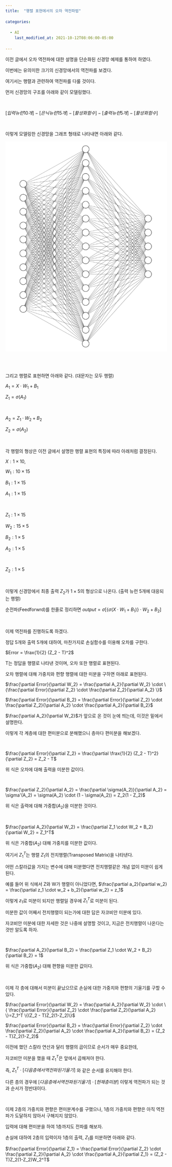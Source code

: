 ```yaml
---
title:  "행렬 표현에서의 오차 역전파법"

categories:

  - AI
    last_modified_at: 2021-10-12T08:06:00-05:00

---
```






이전 글에서 오차 역전파에 대한 설명을 단순화된 신경망 예제를 통하여 하였다.

이번에는 유의미한 크기의 신경망에서의 역전파를 보겠다.

여기서는 행렬과 관련하여 역전파를 다룰 것이다.

먼저 신경망의 구조를 아래와 같이 모델링했다.

<br/>

$[입력 뉴런 10개] \; - \; [은닉 뉴런 15개] \; - \; [활성화함수] \; - \; [출력 뉴런 5개] \; -  \; [활성화함수]$

<br/>

이렇게 모델링한 신경망을 그래프 형태로 나타내면 아래와 같다.

![](/assets/image/10-15-5-nn.png)

<br/>

<br/>

그리고 행렬로 표현하면 아래와 같다. (대문자는 모두 행렬)

$A_1 = X \cdot W_1 + B_1$

$Z_1 = \sigma(A_1)$

<br/>

$A_2 = Z_1 \cdot W_2 + B_2$

$Z_2 = \sigma(A_2)$

<br/>

각 행렬의 형상은 이전 글에서 설명한 행렬 표현의 특징에 따라 아래처럼 결정된다.

$X: 1 \times 10,$

$W_1: 10 \times 15$

$B_1: 1 \times 15$

$A_1: 1 \times 15$

<br/>

$Z_1: 1 \times 15$

$W_2: 15 \times 5$

$B_2: 1 \times 5$

$A_2: 1 \times 5$

<br/>

$Z_2: 1 \times 5$

<br/>

이렇게 신경망에서 최종 출력 $Z_2$가 $1 \times 5$의 형상으로 나온다. (출력 뉴런 5개에 대응되는 행렬)

순전파(Feedforwrd)를 한줄로 정리하면 $output = \sigma[\{\sigma(X \cdot W_1 + B_1) \} \cdot W_2 + B_2]$

<br/>

이제 역전파를 진행하도록 하겠다.

정답 5개와 출력 5개에 대하여, 마찬가지로 손실함수를 이용해 오차를 구한다.

$Error = \frax{1}{2} (Z_2 - T)^2$

T는 정답을 행렬로 나타낸 것이며, 오차 또한 행렬로 표현된다.

오차 행렬에 대해 가중치와 편향 행렬에 대한 미분을 구하면 아래로 표현된다.

$\frac{\partial Error}{\partial W_2} = \frac{\partial A_2}{\partial W_2} \cdot \{\frac{\partial Error}{\partial Z_2}  \cdot \frac{\partial Z_2}{\partial A_2} \}$

$\frac{\partial Error}{\partial B_2} = \frac{\partial Error}{\partial Z_2}  \cdot \frac{\partial Z_2}{\partial A_2} \cdot \frac{\partial A_2}{\partial B_2}$

$\frac{\partial A_2}{\partial W_2}$가 앞으로 온 것이 눈에 띄는데, 이것은 밑에서 설명한다.

이렇게 각 계층에 대한 편미분으로 분해했으니 층마다 편미분을 해보겠다.

<br/>

$\frac{\partial Error}{\partial Z_2} = \frac{\partial \frax{1}{2} (Z_2 - T)^2}{\partial Z_2} = Z_2 - T$

위 식은 오차에 대해 출력을 미분한 값이다.

<br/>

$\frac{\partial Z_2}{\partial A_2} = \frac{\partial \sigma(A_2)}{\partial A_2} = \sigma'(A_2) = \sigma(A_2) \cdot (1 - \sigma(A_2)) = Z_2(1 - Z_2)$

위 식은 출력에 대해 가중합($A_2$)을 미분한 것이다.

<br/>

$\frac{\partial A_2}{\partial W_2} = \frac{\partial Z_1 \cdot W_2 + B_2}{\partial W_2} = Z_1^T$

위 식은 가중합($A_2$) 대해 가중치를 미분한 값이다.

여기서 $Z_1^T$는 행렬 $Z_1$의 전치행렬(Transposed Matrix)을 나타낸다.

어떤 스칼라값을 가지는 변수에 대해 미분했다면 전치행렬같은 개념 없이 미분이 쉽게 된다.

예를 들어 위 식에서 Z와 W가 행렬이 아니었다면, $\frac{\partial a_2}{\partial w_2} = \frac{\partial z_1 \cdot w_2 + b_2}{\partial w_2} = z_1$

이렇게 $z_1$로 미분이 되지만 행렬일 경우에 $Z_1^T$로 미분이 된다.

미분한 값이 어째서 전치행렬이 되는가에 대한 답은 자코비안 미분에 있다.

자코비안 미분에 대한 자세한 것은 나중에 설명할 것이고, 지금은 전치행렬이 나온다는 것만 알도록 하자.

<br/>

$\frac{\partial A_2}{\partial B_2} = \frac{\partial Z_1 \cdot W_2 + B_2}{\partial B_2} = 1$

위 식은 가중합($A_2$) 대해 편향을 미분한 값이다.

<br/>

이제 각 층에 대해서 미분이 끝났으므로 손실에 대한 가중치와 편향의 기울기를 구할 수 있다.

$\frac{\partial Error}{\partial W_2} = \frac{\partial A_2}{\partial W_2} \cdot \{ \frac{\partial Error}{\partial Z_2}  \cdot \frac{\partial Z_2}{\partial A_2} \}=Z_1^T \{(Z_2 - T)Z_2(1-Z_2)\}$

$\frac{\partial Error}{\partial B_2} = \frac{\partial Error}{\partial Z_2}  \cdot \frac{\partial Z_2}{\partial A_2} \cdot \frac{\partial A_2}{\partial B_2} = (Z_2 - T)Z_2(1-Z_2)$

이전에 했던 스칼라 연산과 달리 행렬의 곱이므로 순서가 매우 중요한데,

자코비안 미분을 했을 때 $Z_1^T$은 앞에서 곱해져야 한다.

즉, $Z_1^T \cdot [다음 층에서 역전파된 기울기]$ 와 같은 순서를 유지해야 한다.

다른 층의 경우에 $[다음 층에서 역전파된 기울기] \cdot [현재 층 미분]$ 이렇게 역전파가 되는 것과 순서가 정반대이다. 

<br/>

이제 2층의 가중치와 편향은 편미분계수를 구했으나, 1층의 가중치와 편향은 아직 역전파가 도달하지 않아서 구해지지 않았다.

입력에 대해 편미분을 하여 1층까지도 전파를 해보자.

손실에 대하여 2층의 입력이자 1층의 출력, $Z_1$를 미분하면 아래와 같다.

$\frac{\partial Error}{\partial Z_1} = \frac{\partial Error}{\partial Z_2} \cdot \frac{\partial Z_2}{\partial A_2} \cdot \frac{\partial A_2}{\partial Z_1} = (Z_2 - T)Z_2(1-Z_2)W_2^T$









